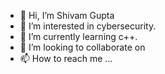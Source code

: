 - 👋 Hi, I’m Shivam Gupta
- 👀 I’m interested in cybersecurity.
- 🌱 I’m currently learning c++.
- 💞️ I’m looking to collaborate on 
- 📫 How to reach me ...

<!---
Sivuu47/Sivuu47 is a ✨ special ✨ repository because its `README.md` (this file) appears on your GitHub profile.
You can click the Preview link to take a look at your changes.
--->
